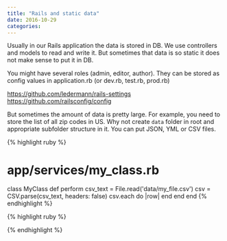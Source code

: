 ```yaml
---
title: "Rails and static data"
date: 2016-10-29
categories:
---
```


Usually in our Rails application the data is stored in DB.  We use controllers and models to read and write it.  But sometimes that data is so static it does not make sense to put it in DB.  

You might have several roles (admin, editor, author).  They can be stored as config values in application.rb (or dev.rb, test.rb, prod.rb)

https://github.com/ledermann/rails-settings
https://github.com/railsconfig/config


But sometimes the amount of data is pretty large.  For example, you need to store the list of all zip codes in US.  Why not create `data` folder in root and appropriate subfolder structure in it.  You can put JSON, YML or CSV files.  


{% highlight ruby %}
# app/services/my_class.rb
class MyClass
  def perform
    csv_text = File.read('data/my_file.csv')
    csv = CSV.parse(csv_text, headers: false)
    csv.each do |row|
    end
  end
end
{% endhighlight %}



{% highlight ruby %}

{% endhighlight %}

